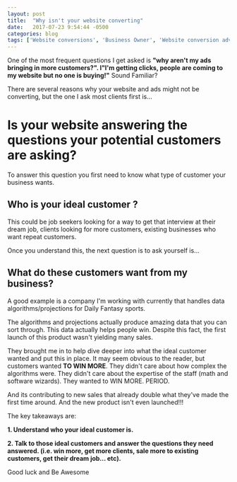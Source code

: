 ```yaml
---
layout: post
title:  "Why isn't your website converting"
date:   2017-07-23 9:54:44 -0500
categories: blog
tags: ['Website conversions', 'Business Owner', 'Website conversion advice']
---
```




One of the most frequent questions I get asked is **"why aren't my ads bringing in more customers?".
I"I'm getting clicks, people are coming to my website but no one is buying!"** Sound Familiar?

There are several reasons why your website and ads might not be converting, but the one I ask most clients first is...


Is your website answering the questions your potential customers are asking?
===========================================

To answer this question you first need to know what type of customer your business wants.

Who is your ideal customer ?
-------------------------------

This could be job seekers looking for a way to get that
interview at their dream job, clients looking for more customers, existing businesses who want repeat customers.

Once you understand this, the next question is to ask yourself is...

What do these customers want from my business?
-------------------------

A good example is a company I'm working with currently that handles data algorithms/projections for Daily Fantasy sports.

The algorithms and projections actually produce amazing data that you can sort through. This data actually helps people win. Despite this fact, the first launch of this product wasn't yielding many sales.

They brought me in to help dive deeper into what the ideal customer wanted and put this in place. It may seem obvious to the reader, but customers wanted **TO WIN MORE**.
They didn't care about how complex the algorithms were. They didn't care about the expertise of the staff (math and software wizards). They wanted to WIN MORE. PERIOD.

And its contributing to new sales that already double what they've made the first time around. And the new product isn't even launched!!!

The key takeaways are:

**1. Understand who your ideal customer is.**

**2. Talk to those ideal customers and answer the questions they need answered. (i.e. win more, get more clients, sale more to existing customers, get their dream job... etc).**

Good luck and Be Awesome










